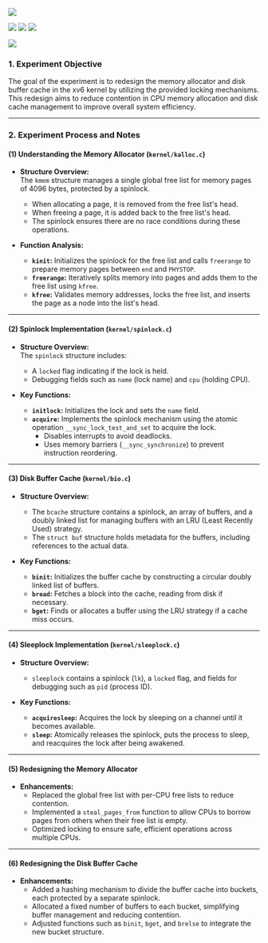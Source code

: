![](./images/kalloc.png)

![](./images/bcache.png)
![](./images/bcachetest.png)
![](./images/bcache_usertest.png)

![](./images/grade.png)

### 1. Experiment Objective  
The goal of the experiment is to redesign the memory allocator and disk buffer cache in the xv6 kernel by utilizing the provided locking mechanisms. This redesign aims to reduce contention in CPU memory allocation and disk cache management to improve overall system efficiency.

---

### 2. Experiment Process and Notes  

#### (1) Understanding the Memory Allocator (`kernel/kalloc.c`)  
- **Structure Overview:**  
  The `kmem` structure manages a single global free list for memory pages of 4096 bytes, protected by a spinlock.  
  - When allocating a page, it is removed from the free list's head.  
  - When freeing a page, it is added back to the free list's head.  
  - The spinlock ensures there are no race conditions during these operations.  

- **Function Analysis:**  
  - **`kinit`:** Initializes the spinlock for the free list and calls `freerange` to prepare memory pages between `end` and `PHYSTOP`.  
  - **`freerange`:** Iteratively splits memory into pages and adds them to the free list using `kfree`.  
  - **`kfree`:** Validates memory addresses, locks the free list, and inserts the page as a node into the list's head.

---

#### (2) Spinlock Implementation (`kernel/spinlock.c`)  
- **Structure Overview:**  
  The `spinlock` structure includes:  
  - A `locked` flag indicating if the lock is held.  
  - Debugging fields such as `name` (lock name) and `cpu` (holding CPU).  

- **Key Functions:**  
  - **`initlock`:** Initializes the lock and sets the `name` field.  
  - **`acquire`:** Implements the spinlock mechanism using the atomic operation `__sync_lock_test_and_set` to acquire the lock.  
    - Disables interrupts to avoid deadlocks.  
    - Uses memory barriers (`__sync_synchronize`) to prevent instruction reordering.

---

#### (3) Disk Buffer Cache (`kernel/bio.c`)  
- **Structure Overview:**  
  - The `bcache` structure contains a spinlock, an array of buffers, and a doubly linked list for managing buffers with an LRU (Least Recently Used) strategy.  
  - The `struct buf` structure holds metadata for the buffers, including references to the actual data.  

- **Key Functions:**  
  - **`binit`:** Initializes the buffer cache by constructing a circular doubly linked list of buffers.  
  - **`bread`:** Fetches a block into the cache, reading from disk if necessary.  
  - **`bget`:** Finds or allocates a buffer using the LRU strategy if a cache miss occurs.  

---

#### (4) Sleeplock Implementation (`kernel/sleeplock.c`)  
- **Structure Overview:**  
  - `sleeplock` contains a spinlock (`lk`), a `locked` flag, and fields for debugging such as `pid` (process ID).  

- **Key Functions:**  
  - **`acquiresleep`:** Acquires the lock by sleeping on a channel until it becomes available.  
  - **`sleep`:** Atomically releases the spinlock, puts the process to sleep, and reacquires the lock after being awakened.  

---

#### (5) Redesigning the Memory Allocator  
- **Enhancements:**  
  - Replaced the global free list with per-CPU free lists to reduce contention.  
  - Implemented a `steal_pages_from` function to allow CPUs to borrow pages from others when their free list is empty.  
  - Optimized locking to ensure safe, efficient operations across multiple CPUs.  

---

#### (6) Redesigning the Disk Buffer Cache  
- **Enhancements:**  
  - Added a hashing mechanism to divide the buffer cache into buckets, each protected by a separate spinlock.  
  - Allocated a fixed number of buffers to each bucket, simplifying buffer management and reducing contention.  
  - Adjusted functions such as `binit`, `bget`, and `brelse` to integrate the new bucket structure.
